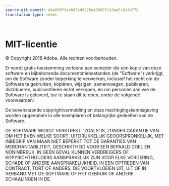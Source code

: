 ```yaml
---
source-git-commit: 46e050f3acb874d9276e43092f12daa7c013b778
translation-type: tm+mt

---
```

# MIT-licentie

© Copyright 2018 Adobe. Alle rechten voorbehouden.

Er wordt gratis toestemming verleend aan eenieder die een kopie van deze software en bijbehorende documentatiebestanden (de &quot;Software&quot;) verkrijgt, om de Software zonder beperking te verwerken, inclusief het recht om de Software te gebruiken, kopiëren, wijzigen, samenvoegen, publiceren, distribueren, sublicentiëren en/of verkopen, en om personen aan wie de Software is geleverd, toe te staan dit te doen, onder de volgende voorwaarden:

De bovenstaande copyrightvermelding en deze machtigingskennisgeving worden opgenomen in alle exemplaren of belangrijke gedeelten van de Software.

DE SOFTWARE WORDT VERSTREKT &quot;ZOALS&quot;IS, ZONDER GARANTIE VAN OM HET EVEN WELKE SOORT, UITDRUKKELIJK GEOORSPRONKELIJK, MET INBEGRIP VAN MAAR NIET BEPERKT TOT DE GARANTIES VAN MERCHANTABILITEIT, GESCHIKTHEID VOOR EEN BEPAALD DOEL EN NONINBREUK. IN GEEN GEVAL KUNNEN VERDREIGERS OF KOPYRICHTHOUDERS AANSPRAKELIJK ZIJN VOOR ELKE VORDERING, SCHADE OF ANDERE AANSPRAKELIJKHEID, IN EEN OPTREDEN VAN CONTRACT, TORT OF ANDERS, DIE VOORTVLOEIEN UIT, UIT OF IN VERBAND MET DE SOFTWARE OF HET GEBRUIK OF ANDERE SCHAALINGEN IN DE.
